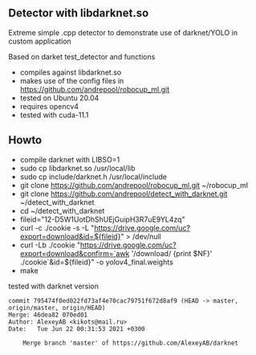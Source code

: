 ## Detector with libdarknet.so
Extreme simple .cpp detector to demonstrate use of darknet/YOLO in custom application

Based on darket test_detector and functions

* compiles against libdarknet.so
* makes use of the config files in https://github.com/andrepool/robocup_ml.git
* tested on Ubuntu 20.04
* requires opencv4
* tested with cuda-11.1


## Howto
* compile darknet with LIBSO=1
* sudo cp libdarknet.so /usr/local/lib
* sudo cp include/darknet.h /usr/local/include
* git clone https://github.com/andrepool/robocup_ml.git ~/robocup_ml
* git clone https://github.com/andrepool/detect_with_darknet.git ~/detect_with_darknet
* cd ~/detect_with_darknet
* fileid="12-D5W1UotDhShUEjGuipH3R7uE9YL4zq"
* curl -c ./cookie -s -L "https://drive.google.com/uc?export=download&id=${fileid}" > /dev/null
* curl -Lb ./cookie "https://drive.google.com/uc?export=download&confirm=`awk '/download/ {print $NF}' ./cookie`&id=${fileid}" -o yolov4_final.weights
* make


tested with darknet version

```
commit 795474f0ed022fd73af4e70cac79751f672d8af9 (HEAD -> master, origin/master, origin/HEAD)
Merge: 46dea82 070ed01
Author: AlexeyAB <kikots@mail.ru>
Date:   Tue Jun 22 00:31:53 2021 +0300

    Merge branch 'master' of https://github.com/AlexeyAB/darknet
```
